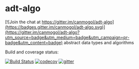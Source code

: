 # adt-algo

[![Join the chat at https://gitter.im/canmogol/adt-algo](https://badges.gitter.im/canmogol/adt-algo.svg)](https://gitter.im/canmogol/adt-algo?utm_source=badge&utm_medium=badge&utm_campaign=pr-badge&utm_content=badge)
abstract data types and algorithms


Build and coverage status:

[![Build Status](https://travis-ci.org/canmogol/adt-algo.svg?branch=master)](https://travis-ci.org/canmogol/adt-algo) [![codecov](https://codecov.io/gh/canmogol/adt-algo/branch/master/graph/badge.svg)](https://codecov.io/gh/canmogol/adt-algo) [![gitter](https://badges.gitter.im/canmogol/adt-algo.svg)](https://gitter.im/adt-algo/Lobby?utm_source=badge&utm_medium=badge&utm_campaign=pr-badge&utm_content=badge)  

